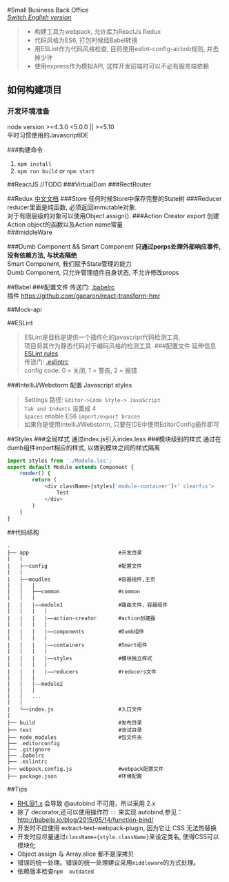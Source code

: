 #Small Business Back Office  
_[Switch English version](./README.md)_  
>* 构建工具为webpack, 允许库为ReactJs Redux  
>* 代码风格为ES6, 打包时候经Babel转换  
>* 用ESLint作为代码风格检查, 目前使用eslint-config-airbnb规则, 并去掉少许  
>* 使用express作为模拟API, 这样开发前端时可以不必有服务端依赖

## 如何构建项目
### 开发环境准备
node version >=4.3.0 <5.0.0 || >=5.10  
平时习惯使用的JavascriptIDE

###构建命令
1. `npm install`  
2. `npm run build` or `npm start`  

##ReactJS
//TODO
###VirtualDom
###RectRouter

##Redux
[中文文档](http://cn.redux.js.org/) 
###Store
任何时候Store中保存完整的State树
###Reducer
reducer里面是纯函数, 必须返回immutable对象.  
对于有限层级的对象可以使用Object.assign().
###Action Creator
export 创建Action object的函数以及Action name常量  
###middleWare

###Dumb Component && Smart Component
**只通过porps处理外部响应事件, 没有依赖方法, 与状态隔绝**  
Smart Component, 我们赋予State管理的能力  
Dumb Component, 只允许管理组件自身状态, 不允许修改props


##Babel
###配置文件
传送门: [.babelrc](./.babelrc)  
插件 https://github.com/gaearon/react-transform-hmr  


##Mock-api


##ESLint
>ESLint是目标是提供一个插件化的javascript代码检测工具.  
项目将其作为静态代码对于编码风格的检测工具.
###配置文件
延伸信息 [ESLint rules](http://eslint.cn/docs/rules/)  
传送门: [.eslintrc](./.eslintrc)  
config code: 0 = 关闭, 1 = 警告, 2 = 报错

###IntelliJ/Webstorm 配置 Javascript styles
>Settings 路径: `Editor->Code Style-> JavaScript`  
`Tab and Indents` 设置成 4  
`Spaces`  enable ES6 `import/export braces`  
如果你是使用IntelliJ/Webstorm, 只要在IDE中使用EditorConfig插件即可 

##Styles
###全局样式
通过index.js引入index.less
###模块级别的样式
通过在dumb组件import相应的样式, 以做到模块之间的样式隔离
```javascript
import styles from './Module.lss';
export default Module extends Component {
    render() {
        return (
            <div className={styles['module-container']+' clearfix'>
                Test
            </div>
        )
    }
}
```
##代码结构
```
.
├── app                             #开发目录
|   |   
|   ├──config                       #配置文件
|   |   
|   ├──moudles                      #容器组件,主页
|   |   |   
|   |   ├──common                   #common 
|   |   |
|   |   |——module1                  #路由文件，容器组件
|   |   |   |
|   |   |   |——action-creator       #action创建器
|   |   |   |
|   |   |   |——components           #Dumb组件
|   |   |   |
|   |   |   |——containers           #Smart组件
|   |   |   |
|   |   |   |——styles               #模块独立样式
|   |   |   |
|   |   |   |——reducers             #reducers文件
|   |   |
|   |   |——module2
|   |   |
|   |   ...
|   |    
|   └──index.js                     #入口文件
|      
├── build                           #发布目录
├── test                            #测试目录
├── node_modules                    #包文件夹
├── .editorconfig     
├── .gitignore     
├── .babelrc     
├── .eslintrc      
├── webpack.config.js               #webpack配置文件
├── package.json                    #环境配置
```


##Tips
- RHL@1.x 会导致 @autobind 不可用，所以采用 2.x
- 除了 decorator,还可以使用操作符 `::` 来实现 autobind,参见：http://babeljs.io/blog/2015/05/14/function-bind/
- 开发时不应使用 extract-text-webpack-plugin, 因为它让 CSS 无法热替换
- 开发时应尽量通过`className={style.className}`来设定类名, 使得CSS可以模块化
- Object.assign 与 Array.slice 都不是深拷贝
- 错误的统一处理。错误的统一处理建议采用`middleware`的方式处理。
- 依赖版本检查`npm  outdated`
